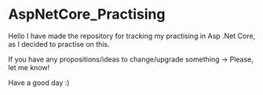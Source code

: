 # AspNetCore_Practising

Hello I have made the repository for tracking my practising in Asp .Net Core, as I decided to practise on this.

If you have any propositions/ideas to change/upgrade something -> Please, let me know!

Have a good day :)

